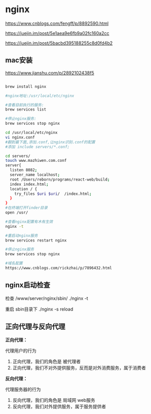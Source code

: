 # nginx

<https://www.cnblogs.com/fengff/p/8892590.html>

<https://juejin.im/post/5e1aea9e6fb9a02fc160a2cc>

<https://juejin.im/post/5bacbd395188255c8d0fd4b2>

## mac安装

<https://www.jianshu.com/p/2892102438f5>

```sh

brew install nginx  

#nginx地址:/usr/local/etc/nginx  

#查看目前执行的服务:
brew services list  

#停止nginx服务:
brew services stop nginx  

cd /usr/local/etc/nginx
vi nginx.conf  
#翻到最下面,添加.conf,让nginx识别.conf的配置
#添加 include servers/*.conf;

cd servers/
touch www.mazhiwen.com.conf
server{
  listen 8082;
  server_name localhost;
  root /Users/reborn/programs/react-web/build;
  index index.html;
  location / {
    try_files $uri $uri/  /index.html;
  }
}
#在终端打开finder目录
open /usr/

#查看nginx配置有木有生效
nginx -t

#重启动nginx服务
brew services restart nginx

#停止nginx服务
brew services stop nginx

#域名配置
https://www.cnblogs.com/rickzhai/p/7896432.html
```

## nginx启动检查

检查
/www/server/nginx/sbin/ ./nginx -t

重启
sbin目录下
./nginx -s reload

## 正向代理与反向代理

**正向代理：**

代理用户的行为

1. 正向代理，我们的角色是 被代理者
2. 正向代理，我们不对外提供服务，反而是对外消费服务，属于消费者

**反向代理：**

代理服务器的行为

1. 反向代理，我们的角色是 局域网 web服务
2. 反向代理，我们对外提供服务，属于服务提供者

